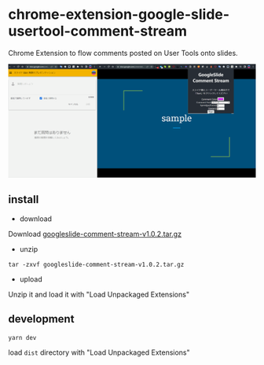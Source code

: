 # chrome-extension-google-slide-usertool-comment-stream

Chrome Extension to flow comments posted on User Tools onto slides.

![alt](images/stream.gif)


## install

- download

Download [googleslide-comment-stream-v1.0.2.tar.gz](https://github.com/swfz/chrome-extension-google-slide-usertool-comment-stream/releases/download/v1.0.2/googleslide-comment-stream-v1.0.2.tar.gz)

- unzip

```shell
tar -zxvf googleslide-comment-stream-v1.0.2.tar.gz
```

- upload

Unzip it and load it with "Load Unpackaged Extensions"


## development

```shell
yarn dev
```

load `dist` directory with "Load Unpackaged Extensions"
